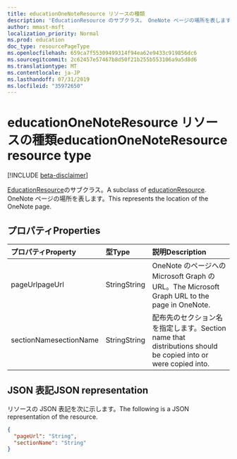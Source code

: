 ```yaml
---
title: educationOneNoteResource リソースの種類
description: 'EducationResource のサブクラス。 OneNote ページの場所を表します。  '
author: mmast-msft
localization_priority: Normal
ms.prod: education
doc_type: resourcePageType
ms.openlocfilehash: 659ca7f55309499314f94ea62e9433c919856dc6
ms.sourcegitcommit: 2c62457e57467b8d50f21b255b553106a9a5d8d6
ms.translationtype: MT
ms.contentlocale: ja-JP
ms.lasthandoff: 07/31/2019
ms.locfileid: "35972650"
---
```

# <a name="educationonenoteresource-resource-type"></a><span data-ttu-id="6a5d9-104">educationOneNoteResource リソースの種類</span><span class="sxs-lookup"><span data-stu-id="6a5d9-104">educationOneNoteResource resource type</span></span>

[!INCLUDE [beta-disclaimer](../../includes/beta-disclaimer.md)]

<span data-ttu-id="6a5d9-105">[EducationResource](educationresource.md)のサブクラス。</span><span class="sxs-lookup"><span data-stu-id="6a5d9-105">A subclass of [educationResource](educationresource.md).</span></span> <span data-ttu-id="6a5d9-106">OneNote ページの場所を表します。</span><span class="sxs-lookup"><span data-stu-id="6a5d9-106">This represents the location of the OneNote page.</span></span>  

## <a name="properties"></a><span data-ttu-id="6a5d9-107">プロパティ</span><span class="sxs-lookup"><span data-stu-id="6a5d9-107">Properties</span></span>
| <span data-ttu-id="6a5d9-108">プロパティ</span><span class="sxs-lookup"><span data-stu-id="6a5d9-108">Property</span></span>     | <span data-ttu-id="6a5d9-109">型</span><span class="sxs-lookup"><span data-stu-id="6a5d9-109">Type</span></span>   |<span data-ttu-id="6a5d9-110">説明</span><span class="sxs-lookup"><span data-stu-id="6a5d9-110">Description</span></span>|
|:---------------|:--------|:----------|
|<span data-ttu-id="6a5d9-111">pageUrl</span><span class="sxs-lookup"><span data-stu-id="6a5d9-111">pageUrl</span></span>|<span data-ttu-id="6a5d9-112">String</span><span class="sxs-lookup"><span data-stu-id="6a5d9-112">String</span></span>|<span data-ttu-id="6a5d9-113">OneNote のページへの Microsoft Graph の URL。</span><span class="sxs-lookup"><span data-stu-id="6a5d9-113">The Microsoft Graph URL to the page in OneNote.</span></span>|
|<span data-ttu-id="6a5d9-114">sectionName</span><span class="sxs-lookup"><span data-stu-id="6a5d9-114">sectionName</span></span>|<span data-ttu-id="6a5d9-115">String</span><span class="sxs-lookup"><span data-stu-id="6a5d9-115">String</span></span>|<span data-ttu-id="6a5d9-116">配布先のセクション名を指定します。</span><span class="sxs-lookup"><span data-stu-id="6a5d9-116">Section name that distributions should be copied into or were copied into.</span></span>|

## <a name="json-representation"></a><span data-ttu-id="6a5d9-117">JSON 表記</span><span class="sxs-lookup"><span data-stu-id="6a5d9-117">JSON representation</span></span>

<span data-ttu-id="6a5d9-118">リソースの JSON 表記を次に示します。</span><span class="sxs-lookup"><span data-stu-id="6a5d9-118">The following is a JSON representation of the resource.</span></span>

<!-- {
  "blockType": "resource",
  "optionalProperties": [

  ],
  "@odata.type": "microsoft.graph.educationOneNoteResource"
}-->

```json
{
  "pageUrl": "String",
  "sectionName": "String"
}

```

<!-- uuid: 8fcb5dbc-d5aa-4681-8e31-b001d5168d79
2015-10-25 14:57:30 UTC -->
<!--
{
  "type": "#page.annotation",
  "description": "educationOneNoteResource resource",
  "keywords": "",
  "section": "documentation",
  "tocPath": "",
  "suppressions": []
}
-->
